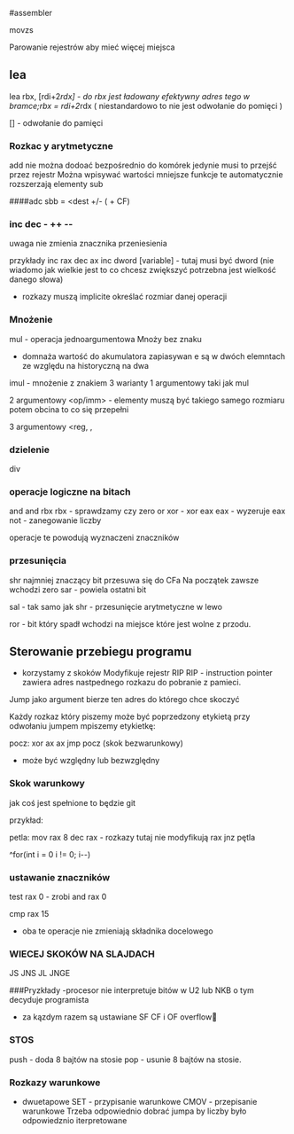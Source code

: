 #assembler

movzs

Parowanie rejestrów aby mieć więcej miejsca 




## lea

lea rbx, [rdi+2*rdx] - do rbx jest ładowany efektywny adres tego w bramce;rbx = rdi+2*rdx ( niestandardowo to nie jest odwołanie do pomięci )


[] - odwołanie do pamięci


### Rozkac y arytmetyczne 
add <dest> <src> 
nie można dodoać bezpośrednio do komórek jedynie musi to przejść przez rejestr
Można wpisywać wartości mniejsze funkcje te automatycznie rozszerzają elementy
sub




####adc sbb
<dest> = <dest +/- (<src> + CF)



### inc dec - ++ --

uwaga nie zmienia znacznika przeniesienia

przykłady
inc rax
dec ax
inc dword [variable] - tutaj musi być dword (nie wiadomo jak wielkie jest to co chcesz zwiększyć potrzebna jest wielkość danego słowa)
- rozkazy muszą implicite określać rozmiar danej operacji

### Mnożenie

mul - operacja jednoargumentowa Mnoży bez znaku
- domnaża wartość do akumulatora
zapiasywan e są w dwóch elemntach ze względu na historyczną na dwa


imul - mnożenie z znakiem
3 warianty 
1 argumentowy taki jak mul

2 argumentowy <reg> <op/imm> - elementy muszą być takiego samego rozmiaru potem obcina to co się przepełni

3 argumentowy <reg, <op>, <imm>

### dzielenie
 div 

### operacje logiczne na bitach
and	and rbx rbx - sprawdzamy czy zero
or
xor - xor eax eax - wyzeruje eax
not - zanegowanie liczby

operacje te powodują wyznaczeni znaczników 

### przesunięcia
shr 
najmniej znaczący bit przesuwa się do CFa 
Na początek zawsze wchodzi zero
sar - powiela ostatni bit

sal - tak samo jak shr - przesunięcie arytmetyczne w lewo

ror - bit który spadł wchodzi na miejsce które jest wolne z przodu.








## Sterowanie przebiegu programu
- korzystamy z skoków
Modyfikuje rejestr RIP
RIP - instruction pointer zawiera adres nastpednego rozkazu do pobranie z pamieci.

Jump jako argument bierze ten adres do którego chce skoczyć 

Każdy rozkaz który piszemy może być poprzedzony etykietą przy odwołaniu jumpem mpiszemy etykietkę:

pocz: xor ax ax
jmp pocz (skok bezwarunkowy)


- może być względny lub bezwzględny



### Skok warunkowy
jak coś jest spełnione to będzie git

przykład:

petla: mov rax 8
dec rax - rozkazy tutaj nie modyfikują rax
jnz pętla

^for(int i = 0 i != 0; i--)



### ustawanie znaczników

test rax 0 - zrobi and rax 0 



cmp rax 15


- oba te operacje nie zmieniają składnika docelowego



### WIECEJ SKOKÓW NA SLAJDACH
JS
JNS
JL JNGE


###Pryzkłady
-procesor nie interpretuje bitów w U2 lub NKB o tym decyduje programista
- za kązdym razem są ustawiane SF CF i OF 
overflow




### STOS
push - doda 8 bajtów na stosie
pop - usunie 8 bajtów na stosie.



### Rozkazy warunkowe

- dwuetapowe
SET - przypisanie warunkowe
CMOV - przepisanie warunkowe
Trzeba odpowiednio dobrać jumpa by liczby było odpowiedznio iterpretowane




